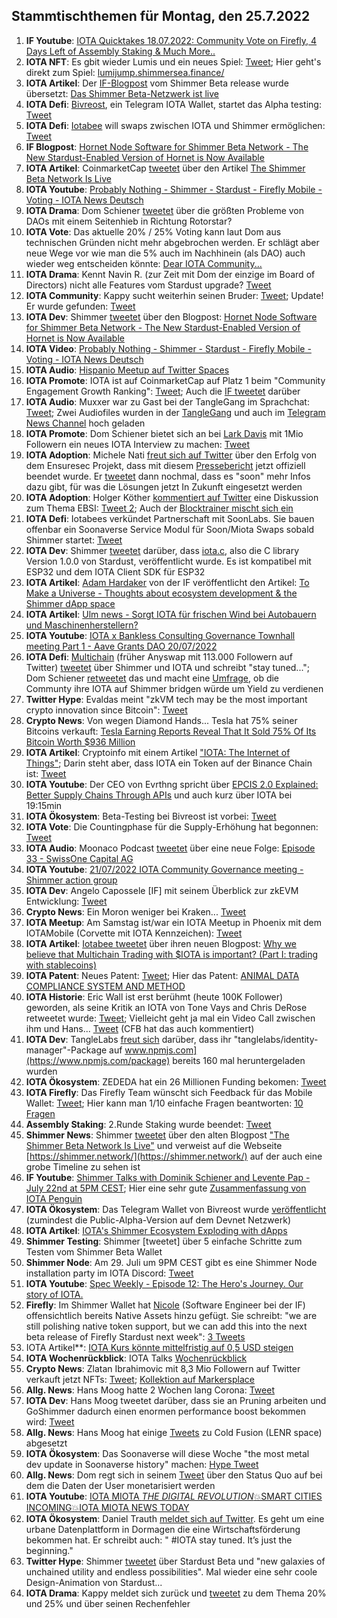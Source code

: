 ## Stammtischthemen für Montag, den 25.7.2022

1. **IF Youtube**: [IOTA Quicktakes 18.07.2022: Community Vote on Firefly, 4 Days Left of Assembly Staking & Much More..](https://www.youtube.com/watch?v=ICd6nE6jK-g)
2. **IOTA NFT**: Es gbit wieder Lumis und ein neues Spiel: [Tweet](https://twitter.com/ShimmerSeaDEX/status/1549274176984432641?s=20&t=zb3NMtOmMGuE_PrQaxIPyw); Hier geht's direkt zum Spiel: [lumijump.shimmersea.finance/](https://lumijump.shimmersea.finance)
3. **IOTA Artikel**: Der [IF-Blogpost](https://blog.shimmer.network/shimmer-beta-network-is-live/) vom Shimmer Beta release wurde übersetzt: [Das Shimmer Beta-Netzwerk ist live](https://iota-kurs.de/das-shimmer-beta-netzwerk-ist-live/)
4. **IOTA Defi**: [Bivreost](https://twitter.com/bivreost), ein Telegram IOTA Wallet, startet das Alpha testing: [Tweet](https://twitter.com/bivreost/status/1549320080013639682?s=20&t=_5BTXFBd4sGijkNCc1dJlA)
5. **IOTA Defi**: [Iotabee](https://twitter.com/iotabee) will swaps zwischen IOTA und Shimmer ermöglichen: [Tweet](https://twitter.com/iotabee/status/1549325781662400512?s=20&t=2E0pp8NwHf1fXVq0kXMgRA)
6. **IF Blogpost**: [Hornet Node Software for Shimmer Beta Network - The New Stardust-Enabled Version of Hornet is Now Available](https://blog.shimmer.network/hornet-for-shimmer-beta-network/)
7. **IOTA Artikel**: CoinmarketCap [tweetet](https://twitter.com/CoinMarketCap/status/1549318130413064194?s=20) über den Artikel [The Shimmer Beta Network Is Live](https://coinmarketcap.com/community/articles/31599)
8. **IOTA Youtube**: [Probably Nothing - Shimmer - Stardust - Firefly Mobile - Voting - IOTA News Deutsch](https://www.youtube.com/watch?app=desktop&v=P5mZFsOYf00&feature=youtu.be)
9. **IOTA Drama**: Dom Schiener [tweetet](https://twitter.com/DomSchiener/status/1549394245408137217?s=20&t=eQobstselBC1G-24RYqr-A) über die größten Probleme von DAOs mit einem Seitenhieb in Richtung Rotorstar?
10. **IOTA Vote**: Das aktuelle 20% / 25% Voting kann laut Dom aus technischen Gründen nicht mehr abgebrochen werden. Er schlägt aber neue Wege vor wie man die 5% auch im Nachhinein (als DAO) auch wieder weg entscheiden könnte: [Dear IOTA Community...](https://govern.iota.org/t/decide-if-the-ongoing-shimmer-ecosystem-funding-vote-should-be-stopped-and-changed/1340/21) 
11. **IOTA Drama**: Kennt Navin R. (zur Zeit mit Dom der einzige im Board of Directors) nicht alle Features vom Stardust upgrade? [Tweet](https://twitter.com/navinram999/status/1549450501980299266?s=20&t=BvIq3IpyrYqokvrNGS9lgA)
12. **IOTA Community**: Kappy sucht weiterhin seinen Bruder: [Tweet](https://twitter.com/Rob_Daykin/status/1549454822344122370?s=20&t=BvIq3IpyrYqokvrNGS9lgA); Update! Er wurde gefunden: [Tweet](https://twitter.com/Rob_Daykin/status/1549573049791438853?s=20&t=BvIq3IpyrYqokvrNGS9lgA)
13. **IOTA Dev**: Shimmer [tweetet](https://twitter.com/shimmernet/status/1549378894347866113?s=20&t=jWKku1OzSWcVV7BXgoCa9g) über den Blogpost: [Hornet Node Software for Shimmer Beta Network - The New Stardust-Enabled Version of Hornet is Now Available](https://blog.shimmer.network/hornet-for-shimmer-beta-network/)
14. **IOTA Video**: [Probably Nothing - Shimmer - Stardust - Firefly Mobile - Voting - IOTA News Deutsch](https://www.youtube.com/watch?v=P5mZFsOYf00)
15. **IOTA Audio**: [Hispanio Meetup auf Twitter Spaces](https://twitter.com/iota/status/1549333232042360833?s=20&t=BvIq3IpyrYqokvrNGS9lgA)
16. **IOTA Promote**: IOTA ist auf CoinmarketCap auf Platz 1 beim "Community Engagement Growth Ranking": [Tweet](https://twitter.com/CoinMarketCap/status/1549386549149970434?s=20&t=jWKku1OzSWcVV7BXgoCa9g); Auch die [IF tweetet](https://twitter.com/iota/status/1549646834615844866?s=20&t=UNdK1oDuPI5ZeD9Qigv8Cg) darüber
17. **IOTA Audio**: Muxxer war zu Gast bei der TangleGang im Sprachchat: [Tweet](https://twitter.com/GangTangleTalk/status/1549642280268595200?s=20&t=UNdK1oDuPI5ZeD9Qigv8Cg); Zwei Audiofiles wurden in der [TangleGang](https://t.me/tangle_gang) und auch im [Telegram News Channel](https://t.me/IOTA_DACH_NEWS) hoch geladen
18. **IOTA Promote**: Dom Schiener bietet sich an bei [Lark Davis](https://twitter.com/TheCryptoLark) mit 1Mio Followern ein neues IOTA Interview zu machen: [Tweet](https://twitter.com/DomSchiener/status/1549659488805949440?s=20&t=Vi8L5Jgz0nxh02Gzv8xWEA)
19. **IOTA Adoption**: Michele Nati [freut sich auf Twitter](https://twitter.com/michelenati/status/1549680542127476739?s=20&t=yACYpjcFUlvgN10Ih3vrQA) über den Erfolg von dem Ensuresec Projekt, dass mit diesem [Pressebericht](https://zenodo.org/record/6865738) jetzt offiziell beendet wurde. Er [tweetet](https://twitter.com/michelenati/status/1549998791645925377?s=20&t=BeK6dk-nQm_zd1IQ6gchmA) dann nochmal, dass es "soon" mehr Infos dazu gibt, für was die Lösungen jetzt In Zukunft eingesetzt werden
20. **IOTA Adoption**: Holger Köther [kommentiert auf Twitter](https://twitter.com/HolgerKoether/status/1549725948232220672?s=20&t=V-TQMyad9IwG1SxMm6mVoA) eine Diskussion zum Thema EBSI: [Tweet 2](https://twitter.com/HolgerKoether/status/1549994356198760448?s=20&t=y7272UHhF-7_dHO7WFc5yA); Auch der [Blocktrainer mischt sich ein](https://twitter.com/RomanReher/status/1550015509961252864?s=20&t=YOg_o6ti9pY7dSV7PgtxYw)
21. **IOTA Defi**: Iotabees verkündet Partnerschaft mit SoonLabs. Sie bauen offenbar ein Soonaverse Service Modul für Soon/Miota Swaps sobald Shimmer startet: [Tweet](https://twitter.com/iotabee/status/1549730651582173184?s=20&t=V-TQMyad9IwG1SxMm6mVoA)
22. **IOTA Dev**: Shimmer [tweetet](https://twitter.com/shimmernet/status/1549746825959157763?s=20&t=NpoqOCNvTR5KI-3qK1iKYg) darüber, dass [iota.c](https://github.com/iotaledger/iota.c/releases/tag/v1.0.0), also die C library Version 1.0.0 von Stardust, veröffentlicht wurde. Es ist kompatibel mit ESP32 und dem IOTA Client SDK für ESP32
23. **IOTA Artikel**: [Adam Hardaker](https://twitter.com/Schpoopel) von der IF veröffentlicht den Artikel: [To Make a Universe - Thoughts about ecosystem development & the Shimmer dApp space](https://medium.com/@Schpoopel/to-make-a-universe-d8e5da3894c4)
24. **IOTA Artikel**: [Ulm news - Sorgt IOTA für frischen Wind bei Autobauern und Maschinenherstellern?](https://www.ulm-news.de/weblog/ulm-news/view/dt/3/article/87248/Sorgt_IOTA_f-uuml-r_frischen_Wind_bei_Autobauern_und_Maschinenherstellern_.html)
25. **IOTA Youtube**: [IOTA x Bankless Consulting Governance Townhall meeting Part 1 - Aave Grants DAO 20/07/2022](https://www.youtube.com/watch?v=D_epzJC0Ap4)
26. **IOTA Defi**: [Multichain](https://twitter.com/MultichainOrg) (früher Anyswap mit 113.000 Followern auf Twitter) [tweetet](https://twitter.com/MultichainOrg/status/1549932196537851904?s=20&t=ED1h5sVUmkijRbK15GIv4w) über Shimmer und IOTA und schreibt "stay tuned..."; Dom Schiener [retweetet](https://twitter.com/DomSchiener/status/1550036259732586496?s=20&t=BeK6dk-nQm_zd1IQ6gchmA) das und macht eine [Umfrage](https://twitter.com/DomSchiener/status/1550020079491973120?s=20&t=BeK6dk-nQm_zd1IQ6gchmA), ob die Communty ihre IOTA auf Shimmer bridgen würde um Yield zu verdienen
27. **Twitter Hype**: Evaldas meint "zkVM tech may be the most important crypto innovation since Bitcoin": [Tweet](https://twitter.com/lunfardo314/status/1549790675792789505?s=20&t=y7272UHhF-7_dHO7WFc5yA)
28. **Crypto News**: Von wegen Diamond Hands... Tesla hat 75% seiner Bitcoins verkauft: [Tesla Earning Reports Reveal That It Sold 75% Of Its Bitcoin Worth $936 Million](https://watcher.guru/news/tesla-earning-reports-reveal-that-it-sold-75-of-its-bitcoin-worth-936-million)
29. **IOTA Artikel**: Cryptoinfo mit einem Artikel ["IOTA: The Internet of Things"](https://thecryptoinfo.org/iota-the-internet-of-things/); Darin steht aber, dass IOTA ein Token auf der Binance Chain ist: [Tweet](https://twitter.com/Vrom14286662/status/1550046447600558080?s=20&t=BeK6dk-nQm_zd1IQ6gchmA)
30. **IOTA Youtube**: Der CEO von Evrthng spricht über [EPCIS 2.0 Explained: Better Supply Chains Through APIs](https://www.youtube.com/watch?v=s9AG__HAsWw) und auch kurz über IOTA bei 19:15min
31. **IOTA Ökosystem**: Beta-Testing bei Bivreost ist vorbei: [Tweet](https://twitter.com/bivreost/status/1550002167616077824?s=20&t=BeK6dk-nQm_zd1IQ6gchmA)
32. **IOTA Vote**: Die Countingphase für die Supply-Erhöhung hat begonnen: [Tweet](https://twitter.com/iota/status/1550088217273180162?s=20&t=QX9BlHfBgodKuPy7CgcbNw)
33. **IOTA Audio**: Moonaco Podcast [tweetet](https://twitter.com/MoonacoPodcast/status/1550116746928857088?s=20&t=QX9BlHfBgodKuPy7CgcbNw) über eine neue Folge: [Episode 33 - SwissOne Capital AG](https://open.spotify.com/episode/1gAaCGTNJ7P0k0y70pC6k4?si=87rE5m6NT-qqoWJaquNuyw&nd=1)
34. **IOTA Youtube**: [21/07/2022 IOTA Community Governance meeting - Shimmer action group](https://www.youtube.com/watch?v=NVNL0LwKOuY)
35. **IOTA Dev**: Angelo Capossele [IF] mit seinem Überblick zur zkEVM Entwicklung: [Tweet](https://twitter.com/AngeloCapossele/status/1550087183809146881?s=20&t=_JtbB5whC_eBNKAtwb6jVA)
36. **Crypto News**: Ein Moron weniger bei Kraken... [Tweet](https://twitter.com/Phantom_3D/status/1550199446704619520?s=20&t=_JtbB5whC_eBNKAtwb6jVA)
37. **IOTA Meetup**: Am Samstag ist/war ein IOTA Meetup in Phoenix mit dem IOTAMobile (Corvette mit IOTA Kennzeichen): [Tweet](https://twitter.com/DigidusPrime/status/1550333991277867009?s=20&t=_JtbB5whC_eBNKAtwb6jVA)
38. **IOTA Artikel**: [Iotabee tweetet](https://twitter.com/iotabee/status/1550384386020868096?s=20&t=_JtbB5whC_eBNKAtwb6jVA) über ihren neuen Blogpost: [Why we believe that Multichain Trading with $IOTA is important? (Part I: trading with stablecoins)](https://medium.com/@iotabee/why-we-believe-that-multichain-trading-with-iota-is-important-part-i-trading-with-stablecoins-4cfbf9da213b)
39. **IOTA Patent**: Neues Patent: [Tweet](https://twitter.com/muandelo/status/1550379643831820289?s=20&t=qvdQ7f4_09nDzfOw4tU9ug); Hier das Patent: [ANIMAL DATA COMPLIANCE SYSTEM AND METHOD](https://worldwide.espacenet.com/patent/search/family/082357430/publication/WO2022150486A1?q=pn%3DWO2022150486A1)
40. **IOTA Historie**: Eric Wall ist erst berühmt (heute 100K Follower) geworden, als seine Kritik an IOTA von Tone Vays and Chris DeRose retweetet wurde: [Tweet](https://twitter.com/ercwl/status/1550251610332450818?s=20&t=DVCg9iQfYLKd0mWYawbAsg); Vielleicht geht ja mal ein Video Call zwischen ihm und Hans... [Tweet](https://twitter.com/Vrom14286662/status/1550416895282761734?s=20&t=uFKj2TJwmCRazk_MsGRKhg) (CFB hat das auch kommentiert)
41. **IOTA Dev**: TangleLabs [freut sich](https://twitter.com/Tangle_Labs/status/1550421422362828800?s=20&t=uFKj2TJwmCRazk_MsGRKhg) darüber, dass ihr "tanglelabs/identity-manager"-Package auf www.npmjs.com](https://www.npmjs.com/package) bereits 160 mal heruntergeladen wurden
42. **IOTA Ökosystem**: ZEDEDA hat ein 26 Millionen Funding bekomen: [Tweet](https://twitter.com/ZededaEdge/status/1550075361035096064?s=20&t=YVc5L1Rj2dH0Ic0H8-Sopw)
43. **IOTA Firefly**: Das Firefly Team wünscht sich Feedback für das Mobile Wallet: [Tweet](https://twitter.com/fireflywallet/status/1550447425290108929?s=20&t=_rpVE5IWALMmqTCHuVitSQ); Hier kann man 1/10 einfache Fragen beantworten: [10 Fragen](https://docs.google.com/forms/d/e/1FAIpQLSdjngCvUQBLJT2WDGnadmiNQclgziDjDS7iR6K6uS7CCQ99pg/viewform?usp=send_form)
44. **Assembly Staking**: 2.Runde Staking wurde beendet: [Tweet](https://twitter.com/assembly_net/status/1550125916554010624?s=20&t=1olmLKW8zQwY3__p4ZsvMQ)
45. **Shimmer News**: Shimmer [tweetet](https://twitter.com/shimmernet/status/1550465701407776772?s=20&t=B6IgzP7qhWV2bstoskefDQ) über den alten Blogpost ["The Shimmer Beta Network Is Live"](https://blog.shimmer.network/shimmer-beta-network-is-live/) und verweist auf die Webseite [https://shimmer.network/](https://shimmer.network/) auf der auch eine grobe Timeline zu sehen ist
46. **IF Youtube**: [Shimmer Talks with Dominik Schiener and Levente Pap - July 22nd at 5PM CEST](https://www.youtube.com/watch?v=yMegJrgxIuU); Hier eine sehr gute [Zusammenfassung von IOTA Penguin](https://threadreaderapp.com/thread/1550538656829431809.html)
47. **IOTA Ökosystem**: Das Telegram Wallet von Bivreost wurde [veröffentlicht](https://twitter.com/bivreost/status/1550737331874832385?t=765y1HOEOIbQZ9fcK-PK_w&s=19) (zumindest die Public-Alpha-Version auf dem Devnet Netzwerk)
48. **IOTA Artikel**: [IOTA's Shimmer Ecosystem Exploding with dApps](https://vuapo.com/112-iotas-shimmer-ecosystem-exploding-with-dapps)
49. **Shimmer Testing**: Shimmer [tweetet] über 5 einfache Schritte zum Testen vom Shimmer Beta Wallet
50. **Shimmer Node**: Am 29. Juli um 9PM CEST gibt es eine Shimmer Node installation party im IOTA Discord: [Tweet](https://twitter.com/shimmernet/status/1550510999433723909?s=20&t=nWDDILbhveqUbdHfpxCcXA)
51. **IOTA Youtube**: [Spec Weekly - Episode 12: The Hero's Journey. Our story of IOTA.](https://www.youtube.com/watch?v=xiJxm-xBNp4)
52. **Firefly**: Im Shimmer Wallet hat [Nicole](https://twitter.com/cheerful_nicole) (Software Engineer bei der IF) offensichtlich bereits Native Assets hinzu gefügt. Sie schreibt: "we are still polishing native token support, but we can add this into the next beta release of Firefly Stardust next week": [3 Tweets](https://twitter.com/cheerful_nicole/status/1550843162234601478?s=20&t=BaohNq149JhOu2wF5FICEw)
53. IOTA Artikel**: [IOTA Kurs könnte mittelfristig auf 0,5 USD steigen](https://de.beincrypto.com/iota-kurs-koennte-mittelfristig-auf-05-usd-steigen/)
54. **IOTA Wochenrückblick**: IOTA Talks [Wochenrückblick](https://www.iota-talk.com/index.php?article/204-wochenr%C3%BCckblick-vom-17-bis-23-juli-2022/)
55. **Crypto News**: Zlatan Ibrahimovic mit 8,3 Mio Followern auf Twitter verkauft jetzt NFTs: [Tweet](https://twitter.com/Ibra_official/status/1542451829858045953?s=20&t=oMS6CDd6ydTwFTKZcUJU4g); [Kollektion auf Markersplace](https://makersplace.com/zlatanibrahimovic/drops/laws-of-adrenaline-iii/)
56. **Allg. News**: Hans Moog hatte 2 Wochen lang Corona: [Tweet](https://twitter.com/hus_qy/status/1551242100527734785?s=20&t=oMS6CDd6ydTwFTKZcUJU4g)
57. **IOTA Dev**: Hans Moog tweetet darüber, dass sie an Pruning arbeiten und GoShimmer dadurch einen enormen performance boost bekommen wird: [Tweet](https://twitter.com/hus_qy/status/1551242180584415234?s=20&t=oMS6CDd6ydTwFTKZcUJU4g)
58. **Allg. News**: Hans Moog hat einige [Tweets](https://twitter.com/hus_qy/status/1551234463866261505?s=20&t=oMS6CDd6ydTwFTKZcUJU4g) zu Cold Fusion (LENR space) abgesetzt
59. **IOTA Ökosystem**: Das Soonaverse will diese Woche "the most metal dev update in Soonaverse history" machen: [Hype Tweet](https://twitter.com/soon_labs/status/1551442179964383232?s=20&t=oMS6CDd6ydTwFTKZcUJU4g)
60. **Allg. News**: Dom regt sich in seinem [Tweet](https://twitter.com/DomSchiener/status/1551171693456007170?s=20&t=oMS6CDd6ydTwFTKZcUJU4g) über den Status Quo auf bei dem die Daten der User monetarisiert werden
61. **IOTA Youtube**: [IOTA MIOTA *THE DIGITAL REVOLUTION*💥SMART CITIES INCOMING💥IOTA MIOTA NEWS TODAY](https://www.youtube.com/watch?v=OidElI-f7wg)
62. **IOTA Ökosystem**: Daniel Trauth [meldet sich auf Twitter](https://twitter.com/DanielTrauth/status/1551517885281042432?s=20&t=5nBwOvltyg06XAR-lysaVg). Es geht um eine urbane Datenplattform in Dormagen die eine Wirtschaftsförderung bekommen hat. Er schreibt auch: " #IOTA stay tuned. It’s just the beginning."
63. **Twitter Hype**: Shimmer [tweetet](https://twitter.com/shimmernet/status/1551507660226367488?s=20&t=oMS6CDd6ydTwFTKZcUJU4g) über Stardust Beta und "new galaxies of unchained utility and endless possibilities". Mal wieder eine sehr coole Design-Animation von Stardust... 
64. **IOTA Drama**: Kappy meldet sich zurück und [tweetet](https://twitter.com/Rob_Daykin/status/1551536632297361412?s=20&t=nlfq15HWkPrIATPveVgltg) zu dem Thema 20% und 25% und über seinen Rechenfehler












